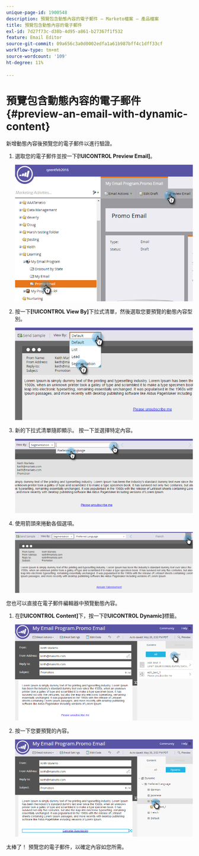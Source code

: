 ```yaml
---
unique-page-id: 1900548
description: 預覽包含動態內容的電子郵件 — Marketo檔案 — 產品檔案
title: 預覽包含動態內容的電子郵件
exl-id: 7d27f73c-d38b-4d95-a861-b27367f1f532
feature: Email Editor
source-git-commit: 09a656c3a0d0002edfa1a61b987bff4c1dff33cf
workflow-type: tm+mt
source-wordcount: '109'
ht-degree: 11%

---
```


# 預覽包含動態內容的電子郵件 {#preview-an-email-with-dynamic-content}

新增動態內容後預覽您的電子郵件以進行驗證。

1. 選取您的電子郵件並按一下&#x200B;**[!UICONTROL Preview Email]**。

   ![](assets/one-3.png)

1. 按一下&#x200B;**[!UICONTROL View By]**&#x200B;下拉式清單，然後選取您要預覽的動態內容型別。

   ![](assets/two-3.png)

1. 新的下拉式清單隨即顯示。 按一下並選擇特定內容。

   ![](assets/three-2.png)

1. 使用箭頭來捲動各個選項。

   ![](assets/four-1.png)

您也可以直接在電子郵件編輯器中預覽動態內容。

1. 在&#x200B;**[!UICONTROL Content]**&#x200B;下，按一下&#x200B;**[!UICONTROL Dynamic]**&#x200B;標籤。

   ![](assets/five-1.png)

1. 按一下您要預覽的內容。

   ![](assets/six.png)

太棒了！ 預覽您的電子郵件，以確定內容如您所需。
